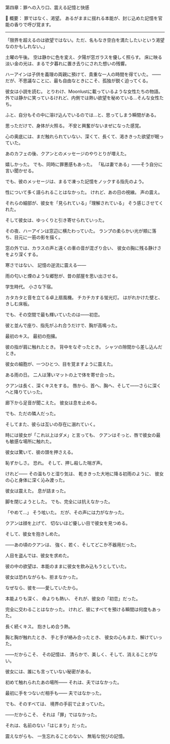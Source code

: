 第四章：罪への入り口、震える記憶と快感

📖 概要：
罪ではなく、渇望。
あるがままに揺れる本能が、封じ込めた記憶を官能の香りで呼び覚ます。

---

「限界を超えるのは欲望ではない。ただ、名もなき空白を満たしたいという渇望なのかもしれない。」

土曜の午後。
空は静かに色を変え、夕陽が窓ガラスを優しく照らす。
床に映る淡い金の光は、まるで夕暮れに置き去りにされた想いの残響。

ハーアインは子供を義理の両親に預けて、貴重な一人の時間を得ていた。
——だが、不思議なことに、最も自由なときにこそ、孤独が鋭く迫ってくる。

彼女は小説を読む。
とりわけ、Moonlustに載っているような女性たちの物語。
外では静かに笑っているけれど、内側では熱い欲望を秘めている…そんな女性たち。

ふと、自分もその中に溶け込んでいるのでは…と、思ってしまう瞬間がある。

思っただけで、身体が火照る。
不安と興奮がないまぜになった感覚。

心の奥底には、まだ触れられていない、深くて、長くて、渇ききった欲望が眠っていた。

あのカフェの後、クアンとのメッセージのやりとりが増えた。

嬉しかった。
でも、同時に罪悪感もあった。
「私は妻である」——そう自分に言い聞かせる。

でも、彼のメッセージは、まるで凍った記憶をノックする指先のよう。

性について多く語られることはなかった。
けれど、あの日の視線。
声の震え。

それらの細部が、彼女を「見られている」「理解されている」
そう感じさせてくれた。

そして彼女は、ゆっくりと引き寄せられていった。

その夜、ハーアインは窓辺に横たわっていた。
ランプの柔らかい光が頬に落ち、目元に一筋の影を描く。

窓の外では、カラスの声と遠くの車の音が混ざり合い、
彼女の胸に残る静けさをより深くする。

寒さではない、
記憶の逆流に震える——

雨の匂いと煙のような郷愁が、昔の部屋を思い出させる。

学生時代。
小さな下宿。

カタカタと音を立てる卓上扇風機。
チカチカする蛍光灯。
はがれかけた壁と、きしむ床板。

でも、その空間で最も輝いていたのは——初恋。

彼と並んで座り、指先がふれ合うだけで、胸が高鳴った。

最初のキス。
最初の抱擁。

彼の指が肩に触れたとき。
背中をなぞったとき。
シャツの隙間から差し込んだとき。

彼女の細胞が、一つひとつ、目を覚ますように震えた。

ある雨の日。
二人は薄いマットの上で体を寄せ合った。

クアンは長く、深くキスをする。
唇から、首へ、胸へ、そして——さらに深くへと降りていった。

廊下から足音が聞こえた。
彼女は息を止める。

でも、ただの隣人だった。

そしてまた、彼らは互いの存在に溺れていく。

時には彼女が「これ以上はダメ」と言っても、
クアンはそっと、唇で彼女の最も敏感な場所に触れた。

彼女は驚いて、彼の頭を押さえる。

恥ずかしさ。
恐れ。
そして、押し殺した喘ぎ声。

けれど——
その温もりと湿り気は、
乾ききった大地に降る初雨のように、
彼女の心と身体に深く沁み渡った。

彼女は震えた。
息が詰まった。

脚を閉じようとした。
でも、完全には抗えなかった。

「やめて…」
そう呟いた。
だが、その声には力がなかった。

クアンは顔を上げて、
切ないほど優しい目で彼女を見つめる。

そして、彼女を抱きしめた。

——あの頃のクアンは、
強く、若く、そしてどこか不器用だった。

人目を盗んでは、彼女を求めた。

彼の中の欲望は、本能のままに彼女を飲み込もうとしていた。

彼女は恐れながらも、拒まなかった。

なぜなら、彼を——愛していたから。

本能よりも深く、
命よりも熱い、
それが、彼女の「初恋」だった。

完全に交わることはなかった。
けれど、彼にすべてを預ける瞬間は何度もあった。

長く続くキス。
抱きしめ合う熱。

胸と胸が触れたとき、
手と手が絡み合ったとき、
彼女の心もまた、解けていった。

——だからこそ、
その記憶は、
清らかで、美しく、そして、消えることがない。

彼女には、誰にも言っていない秘密がある。

初めて触れられたあの場所——
それは、夫ではなかった。

最初に手をつないだ相手も——
夫ではなかった。

でも、そのすべては、
境界の手前で止まっていた。

——だからこそ、
それは「罪」ではなかった。

それは、名前のない「はじまり」だった。

震えながらも、
一生忘れることのない、
無垢な悦びの記憶。
